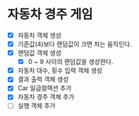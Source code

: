 # 자동차 경주 게임
- [x] 자동차 객체 생성
 - [x] 기준값(4)보다 랜덤값이 크면 차는 움직인다.
- [x] 랜덤값 객체 생성
  - [x] 0 ~ 9 사이의 랜덤값을 생성한다.
- [x] 자동차 대수, 횟수 입력 객체 생성
- [x] 결과 출력 객체 생성
- [x] Car 일급컬렉션 추가
- [x] 자동차 경주 객체 추가
- [ ] 실행 객체 추가